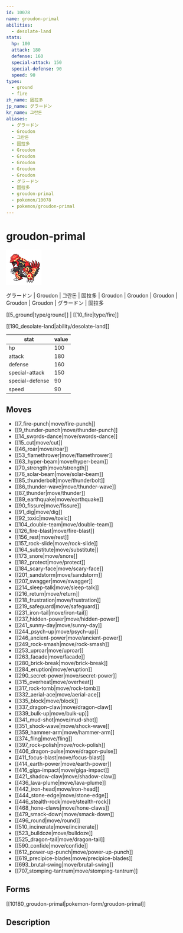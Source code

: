 ```yaml
---
id: 10078
name: groudon-primal
abilities:
  - desolate-land
stats:
  hp: 100
  attack: 180
  defense: 160
  special-attack: 150
  special-defense: 90
  speed: 90
types:
  - ground
  - fire
zh_name: 固拉多
jp_name: グラードン
kr_name: 그란돈
aliases:
  - グラードン
  - Groudon
  - 그란돈
  - 固拉多
  - Groudon
  - Groudon
  - Groudon
  - Groudon
  - Groudon
  - グラードン
  - 固拉多
  - groudon-primal
  - pokemon/10078
  - pokemon/groudon-primal
---
```

# groudon-primal

![](https://raw.githubusercontent.com/PokeAPI/sprites/master/sprites/pokemon/10078.png)

グラードン | Groudon | 그란돈 | 固拉多 | Groudon | Groudon | Groudon | Groudon | Groudon | グラードン | 固拉多

[[5_ground|type/ground]] | [[10_fire|type/fire]]

[[190_desolate-land|ability/desolate-land]]

|stat|value|
|---|---|
|hp|100|
|attack|180|
|defense|160|
|special-attack|150|
|special-defense|90|
|speed|90|


## Moves

- [[7_fire-punch|move/fire-punch]]
- [[9_thunder-punch|move/thunder-punch]]
- [[14_swords-dance|move/swords-dance]]
- [[15_cut|move/cut]]
- [[46_roar|move/roar]]
- [[53_flamethrower|move/flamethrower]]
- [[63_hyper-beam|move/hyper-beam]]
- [[70_strength|move/strength]]
- [[76_solar-beam|move/solar-beam]]
- [[85_thunderbolt|move/thunderbolt]]
- [[86_thunder-wave|move/thunder-wave]]
- [[87_thunder|move/thunder]]
- [[89_earthquake|move/earthquake]]
- [[90_fissure|move/fissure]]
- [[91_dig|move/dig]]
- [[92_toxic|move/toxic]]
- [[104_double-team|move/double-team]]
- [[126_fire-blast|move/fire-blast]]
- [[156_rest|move/rest]]
- [[157_rock-slide|move/rock-slide]]
- [[164_substitute|move/substitute]]
- [[173_snore|move/snore]]
- [[182_protect|move/protect]]
- [[184_scary-face|move/scary-face]]
- [[201_sandstorm|move/sandstorm]]
- [[207_swagger|move/swagger]]
- [[214_sleep-talk|move/sleep-talk]]
- [[216_return|move/return]]
- [[218_frustration|move/frustration]]
- [[219_safeguard|move/safeguard]]
- [[231_iron-tail|move/iron-tail]]
- [[237_hidden-power|move/hidden-power]]
- [[241_sunny-day|move/sunny-day]]
- [[244_psych-up|move/psych-up]]
- [[246_ancient-power|move/ancient-power]]
- [[249_rock-smash|move/rock-smash]]
- [[253_uproar|move/uproar]]
- [[263_facade|move/facade]]
- [[280_brick-break|move/brick-break]]
- [[284_eruption|move/eruption]]
- [[290_secret-power|move/secret-power]]
- [[315_overheat|move/overheat]]
- [[317_rock-tomb|move/rock-tomb]]
- [[332_aerial-ace|move/aerial-ace]]
- [[335_block|move/block]]
- [[337_dragon-claw|move/dragon-claw]]
- [[339_bulk-up|move/bulk-up]]
- [[341_mud-shot|move/mud-shot]]
- [[351_shock-wave|move/shock-wave]]
- [[359_hammer-arm|move/hammer-arm]]
- [[374_fling|move/fling]]
- [[397_rock-polish|move/rock-polish]]
- [[406_dragon-pulse|move/dragon-pulse]]
- [[411_focus-blast|move/focus-blast]]
- [[414_earth-power|move/earth-power]]
- [[416_giga-impact|move/giga-impact]]
- [[421_shadow-claw|move/shadow-claw]]
- [[436_lava-plume|move/lava-plume]]
- [[442_iron-head|move/iron-head]]
- [[444_stone-edge|move/stone-edge]]
- [[446_stealth-rock|move/stealth-rock]]
- [[468_hone-claws|move/hone-claws]]
- [[479_smack-down|move/smack-down]]
- [[496_round|move/round]]
- [[510_incinerate|move/incinerate]]
- [[523_bulldoze|move/bulldoze]]
- [[525_dragon-tail|move/dragon-tail]]
- [[590_confide|move/confide]]
- [[612_power-up-punch|move/power-up-punch]]
- [[619_precipice-blades|move/precipice-blades]]
- [[693_brutal-swing|move/brutal-swing]]
- [[707_stomping-tantrum|move/stomping-tantrum]]

## Forms



[[10180_groudon-primal|pokemon-form/groudon-primal]]

## Description




